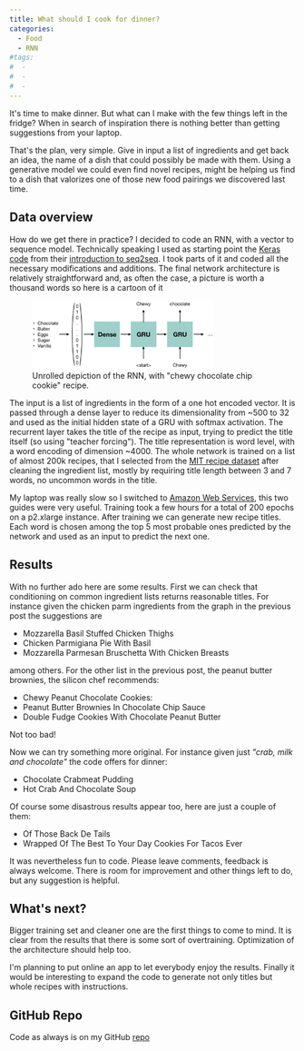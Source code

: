 ```yaml
---
title: What should I cook for dinner?
categories:
  - Food
  - RNN
#tags:
#  - 
#  - 
#  - 
---
```


It's time to make dinner. But what can I make with the few things left in the fridge?
When in search of inspiration there is nothing better than getting suggestions from your laptop.

That's the plan, very simple. Give in input a list of ingredients and get back an idea, the name of a dish 
that could possibly be made with them. Using a generative model we could even find novel recipes, 
might be helping us find to a dish that valorizes one of those new food pairings we discovered last time.

## Data overview

How do we get there in practice? I decided to code an RNN, with a vector to sequence model.
Technically speaking I used as starting point the [Keras code](https://github.com/keras-team/keras/blob/master/examples/lstm_seq2seq.py) from their [introduction to seq2seq](https://blog.keras.io/a-ten-minute-introduction-to-sequence-to-sequence-learning-in-keras.html).
I took parts of it and coded all the necessary modifications and additions. The final network architecture is relatively straightforward and,
as often the case, a picture is worth a thousand words so here is a cartoon of it

<figure >
    <img width="320" src="/assets/images/pairings/cartoon.png">
    <figcaption>Unrolled depiction of the RNN, with "chewy chocolate chip cookie" recipe.</figcaption>
</figure>


The input is a list of ingredients in the form of a one hot encoded vector. It is passed through a dense
layer to reduce its dimensionality from ~500 to 32 and used as the initial hidden state of a GRU with softmax activation. 
The recurrent layer takes the title of the recipe as input, trying to predict the title itself (so using "teacher forcing").
The title representation is word level, with a word encoding of dimension ~4000.
The whole network is trained on a list of almost 200k recipes, that I selected from the [MIT recipe dataset](https://github.com/roundedup)
after cleaning the ingredient list, mostly by requiring title length between 3 and 7 words, no uncommon words in the title.

My laptop was really slow so I switched to [Amazon Web Services](https://aws.amazon.com/), this two guides were very useful.
Training took a few hours for a total of 200 epochs on a p2.xlarge instance. 
After training we can generate new recipe titles. Each word is chosen among the top 5 most probable ones predicted 
by the network and used as an input to predict the next one.  

## Results

With no further ado here are some results. First we can check that conditioning on common ingredient
lists returns reasonable titles. For instance given the chicken parm ingredients from the graph in the previous post
the suggestions are  
- Mozzarella Basil Stuffed Chicken Thighs
- Chicken Parmigiana Pie With Basil
- Mozzarella Parmesan Bruschetta With Chicken Breasts  

among others. For the other list in the previous post, the peanut butter brownies, the silicon chef recommends:
- Chewy Peanut Chocolate Cookies:
- Peanut Butter Brownies In Chocolate Chip Sauce
- Double Fudge Cookies With Chocolate Peanut Butter

Not too bad!

Now we can try something more original. For instance given just *"crab, milk and chocolate"* the code offers for dinner:
- Chocolate Crabmeat Pudding
- Hot Crab And Chocolate Soup

Of course some disastrous results appear too, here are just a couple of them:
- Of Those Back De Tails 
- Wrapped Of The Best To Your Day Cookies For Tacos Ever

It was nevertheless fun to code. Please leave comments, feedback is always welcome. 
There is room for improvement and other things left to do, but any suggestion is helpful.

## What's next?

Bigger training set and cleaner one are the first things to come to mind.
It is clear from the results that there is some sort of overtraining. Optimization of the architecture should help too.

I'm planning to put online an app to let everybody enjoy the results.
Finally it would be interesting to expand the code to generate not only titles but whole recipes with instructions.




## GitHub Repo

Code as always is on my GitHub [repo](https://github.com/roundedup)

